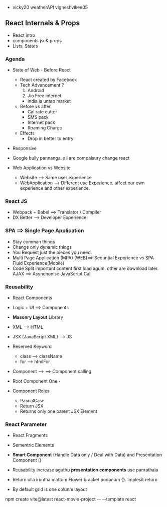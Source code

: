 - vicky20 weatherAPI vigneshvikee05

## React Internals & Props

- React intro
- components jsc& props
- Lists, States

### Agenda

- State of Web - Before React

  - React created by Facebook
  - Tech Advancement ?
    1. Android
    2. Jio Free internet
    - india is untap market
  - Before vs after
    - Cal rate cutter
    - SMS pack
    - Internet pack
    - Roaming Charge
  - Effects
    - Drop in better to entry

- Responsive
- Google bully pannanga. all are compalsury change react
- Web Application vs Website
  - Website --> Same user experience
  - WebApplication --> Different use Experience. affect our own experience and other experience.

### React JS

- Webpack + Babel ==> Translator / Compiler
- DX Better --> Developer Experience

### SPA ==> Single Page Application

- Stay comman things
- Change only dynamic things
- You Request just the pieces you need.
- Multi Page Application (MPA) (WEB)==> Sequntial Experience vs SPA Fluid Experience(Mobile)
- Code Split important content first load agum. other are download later.
  AJAX ==> Asynchonise JavaScript Call

### Reusability

- React Components
- Logic + UI ==> Components
- **Masonry Layout** Library

- XML --> HTML
- JSX (JavaScript XML) --> JS
- Reserved Keyword
  - class --> className
  - for --> htmlFor
- Component --> <App/> ==> Component calling
- Root Component One - <App/>

- Component Roles
  - PascalCase
  - Return JSX
  - Returns only one parent JSX Element

### React Parameter

- React Fragments
- Sementric Elements
- **Smart Component** (Handle Data only / Deal with Data) and Presentation Component ()
- Reusability increase aguthu **presentation components** use panrathala
- Return ulla iruntha mattum Flower bracket podanum {}. Implesit return

- By default grid is one colunm layout

npm create vite@latest react-movie-project -- --template react
